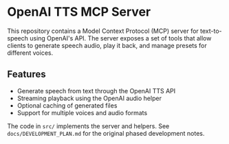 # OpenAI TTS MCP Server

This repository contains a Model Context Protocol (MCP) server for text-to-speech
using OpenAI's API. The server exposes a set of tools that allow clients to
generate speech audio, play it back, and manage presets for different voices.

## Features

- Generate speech from text through the OpenAI TTS API
- Streaming playback using the OpenAI audio helper
- Optional caching of generated files
- Support for multiple voices and audio formats

The code in `src/` implements the server and helpers. See
`docs/DEVELOPMENT_PLAN.md` for the original phased development notes.
